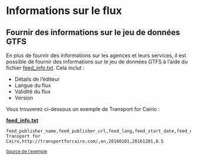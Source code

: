 # Informations sur le flux

## Fournir des informations sur le jeu de données GTFS 
 
 En plus de fournir des informations sur les agences et leurs services, il est possible de fournir des informations sur le jeu de données GTFS à l’aide du fichier [feed_info.txt](../../reference/#feed_infotxt). Cela inclut : 
 
 - Détails de l’éditeur
 - Langue du flux
 - Validité du flux
 - Version 
 
 Vous trouverez ci-dessous un exemple de Transport for Cairio : 
 
 [**feed_info.txt**](../../reference/#feed_infotxt) 
 
```
feed_publisher_name,feed_publisher_url,feed_lang,feed_start_date,feed_end_date,feed_version
Transport for Cairo,http://transportforcairo.com/,en,20160101,20161201,0.5
```
 
 <sup>[Source de l'exemple](https://github.com/transportforcairo/Metro-GTFS/archive/master.zip#Metro-GTFS-master)</sup>